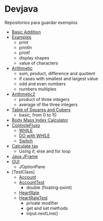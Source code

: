 # Devjava
Repositorios para guardar exemplos

* [Basic Addition](https://github.com/RenanBa/Devjava/blob/master/Matematica/Addition.java)
* [Examples](https://github.com/RenanBa/Devjava/blob/master/Matematica/Exercicios/ChapterTwo/Exemplos.java)
  - print
  - println
  - printf
  - display shapes
  - value of characters
* [Arithmetic](https://github.com/RenanBa/Devjava/blob/master/Matematica/Exercicios/ChapterTwo/Arithmetic.java)
  - sum, product, difference and quotient
  - if cases with smallest and largest value
  - odd and even numbers
  - numbers multiples
* [Arithmetic2](https://github.com/RenanBa/Devjava/blob/master/Matematica/Exercicios/ChapterTwo/ArithmeticSmallestAndLargest.java)
  - product of three integers
  - average of the three integers
* [Table of Squares and Cubers](https://github.com/RenanBa/Devjava/blob/master/Matematica/Exercicios/ChapterTwo/TableSquareCube.java)
  - basic, from 0 to 10
* [Body Mass Index Calculator](https://github.com/RenanBa/Devjava/blob/master/Matematica/Exercicios/ChapterTwo/BodyMassIndexCalculator.java)
* [ControleFluxo](https://github.com/RenanBa/Devjava/tree/master/ControleFluxo)
  - [WHILE](https://github.com/RenanBa/Devjava/blob/master/ControleFluxo/ControleFluxoWhile.java)
  - [DO with WHILE](https://github.com/RenanBa/Devjava/blob/master/ControleFluxo/ControleFluxoDoWhile.java)
  - [Switch](https://github.com/RenanBa/Devjava/blob/master/ControleFluxo/ControleFluxoSwitch.java)
* [Calculate tax](https://github.com/RenanBa/Devjava/blob/master/IFeELSE.java)
  - Using if, else and for loop
* [Java JFrame](https://github.com/RenanBa/Devjava/blob/master/CreationWindowJavaJFrame.java)
* [GUI](https://github.com/RenanBa/Devjava/tree/master/GUI)
  - JOptionPane
* [TestClass]
  - [Account](https://github.com/RenanBa/Devjava/blob/master/TestClass/Account.java)
  - [AccountTest](https://github.com/RenanBa/Devjava/blob/master/TestClass/AccountTest.java)
    - double (floating-point)
  - [HeartRate](https://github.com/RenanBa/Devjava/blob/master/TestClass/HeartRate.java)
  - [HeartRateTest](https://github.com/RenanBa/Devjava/blob/master/TestClass/HeartRateTest.java)
    - private modifier
    - get and set methods
    - input.nextLine()
